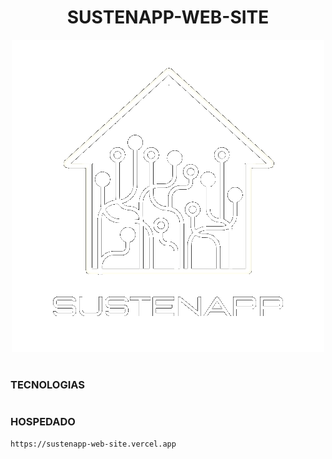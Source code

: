 <h1 align=center>SUSTENAPP-WEB-SITE</h1>

<p align="center">
  <img src="logo_sustenapp.png" width="500">
</p>
    
#
### TECNOLOGIAS

#
### HOSPEDADO

```
https://sustenapp-web-site.vercel.app
```
